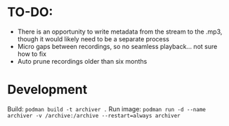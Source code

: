 # TO-DO:
* There is an opportunity to write metadata from the stream to the .mp3, though it would likely need to be a separate process
* Micro gaps between recordings, so no seamless playback... not sure how to fix
* Auto prune recordings older than six months

# Development
Build: `podman build -t archiver .`
Run image: `podman run -d --name archiver -v /archive:/archive --restart=always archiver`
